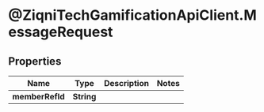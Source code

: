 # @ZiqniTechGamificationApiClient.MessageRequest

## Properties

Name | Type | Description | Notes
------------ | ------------- | ------------- | -------------
**memberRefId** | **String** |  | 



